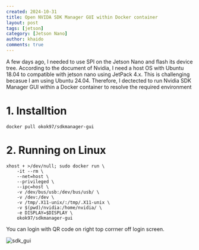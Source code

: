 ```yaml
---
created: 2024-10-31
title: Open NVIDA SDK Manager GUI within Docker container
layout: post
tags: [jetson]
category: [Jetson Nano]
author: khaido
comments: true
---
```


A few days ago, I needed to use SPI on the Jetson Nano and flash its device tree. According to the document of Nvidia, I need a host OS with Ubuntu 18.04 to compatible with jetson nano using JetPack 4.x. This is challenging becasue I am using Ubuntu 24.04. Therefore, I dectected to run Nvidia SDK Manager GUI within a Docker container to resolve the required environment

# 1. Installtion
```
docker pull okok97/sdkmanager-gui
```

# 2. Running on Linux

```
xhost + >/dev/null; sudo docker run \
	-it --rm \
	--net=host \
	--privileged \
	--ipc=host \
	-v /dev/bus/usb:/dev/bus/usb/ \
	-v /dev:/dev \
	-v /tmp/.X11-unix/:/tmp/.X11-unix \
	-v $(pwd)/nvidia:/home/nvidia/ \
	-e DISPLAY=$DISPLAY \
	okok97/sdkmanager-gui
```
You can login with QR code on right top corrner off login screen.

![sdk_gui](https://khaidox.github.io/assets/img/jetson/nvidia_sdk_gui.png)